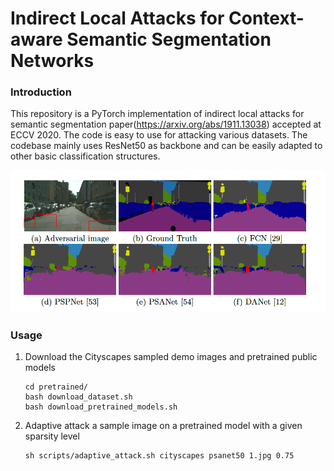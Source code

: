 # Indirect Local Attacks for Context-aware Semantic Segmentation Networks 

### Introduction

This repository is a PyTorch implementation of indirect local attacks for semantic segmentation paper(https://arxiv.org/abs/1911.13038)  accepted at ECCV 2020. The code is easy to use for attacking various datasets. The codebase mainly uses ResNet50 as backbone and can be easily adapted to other basic classification structures. 

<img src="./teaser.png" width="900"/>

### Usage

1. Download the Cityscapes sampled  demo images and pretrained public models

     ```
     cd pretrained/
     bash download_dataset.sh
     bash download_pretrained_models.sh
     ```
     
2. Adaptive attack a sample image on a pretrained model with  a given sparsity level 

     ```shell
     sh scripts/adaptive_attack.sh cityscapes psanet50 1.jpg 0.75
     ```

